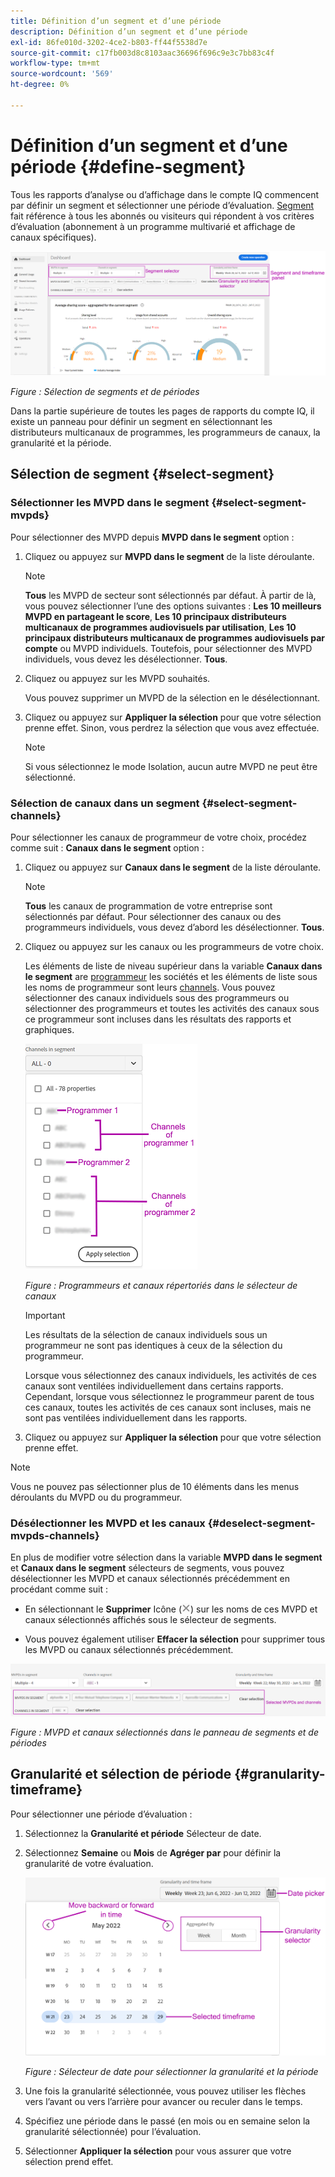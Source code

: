 ```yaml
---
title: Définition d’un segment et d’une période
description: Définition d’un segment et d’une période
exl-id: 86fe010d-3202-4ce2-b803-ff44f5538d7e
source-git-commit: c17fb003d8c8103aac36696f696c9e3c7bb83c4f
workflow-type: tm+mt
source-wordcount: '569'
ht-degree: 0%

---
```


# Définition d’un segment et d’une période {#define-segment}

Tous les rapports d’analyse ou d’affichage dans le compte IQ commencent par définir un segment et sélectionner une période d’évaluation. [Segment](/help/AccountIQ/product-concepts.md#segmet-def) fait référence à tous les abonnés ou visiteurs qui répondent à vos critères d’évaluation (abonnement à un programme multivarié et affichage de canaux spécifiques).

![](assets/segment-panel.png)

*Figure : Sélection de segments et de périodes*

Dans la partie supérieure de toutes les pages de rapports du compte IQ, il existe un panneau pour définir un segment en sélectionnant les distributeurs multicanaux de programmes, les programmeurs de canaux, la granularité et la période.

## Sélection de segment {#select-segment}

### Sélectionner les MVPD dans le segment {#select-segment-mvpds}

Pour sélectionner des MVPD depuis **MVPD dans le segment** option :

1. Cliquez ou appuyez sur **MVPD dans le segment** de la liste déroulante.

   >[!NOTE]
   >
   >**Tous** les MVPD de secteur sont sélectionnés par défaut. À partir de là, vous pouvez sélectionner l’une des options suivantes : **Les 10 meilleurs MVPD en partageant le score**, **Les 10 principaux distributeurs multicanaux de programmes audiovisuels par utilisation**, **Les 10 principaux distributeurs multicanaux de programmes audiovisuels par compte** ou MVPD individuels. Toutefois, pour sélectionner des MVPD individuels, vous devez les désélectionner. **Tous**.

1. Cliquez ou appuyez sur les MVPD souhaités.

   Vous pouvez supprimer un MVPD de la sélection en le désélectionnant.

1. Cliquez ou appuyez sur **Appliquer la sélection** pour que votre sélection prenne effet. Sinon, vous perdrez la sélection que vous avez effectuée.

   >[!NOTE]
   >
   >Si vous sélectionnez le mode Isolation, aucun autre MVPD ne peut être sélectionné.

### Sélection de canaux dans un segment {#select-segment-channels}

Pour sélectionner les canaux de programmeur de votre choix, procédez comme suit : **Canaux dans le segment** option :

1. Cliquez ou appuyez sur **Canaux dans le segment** de la liste déroulante.

   >[!NOTE]
   >
   >**Tous** les canaux de programmation de votre entreprise sont sélectionnés par défaut. Pour sélectionner des canaux ou des programmeurs individuels, vous devez d’abord les désélectionner. **Tous**.

1. Cliquez ou appuyez sur les canaux ou les programmeurs de votre choix.

   Les éléments de liste de niveau supérieur dans la variable **Canaux dans le segment** are [programmeur](/help/AccountIQ/product-concepts.md#programmer-def) les sociétés et les éléments de liste sous les noms de programmeur sont leurs [channels](/help/AccountIQ/product-concepts.md#channel-def). Vous pouvez sélectionner des canaux individuels sous des programmeurs ou sélectionner des programmeurs et toutes les activités des canaux sous ce programmeur sont incluses dans les résultats des rapports et graphiques.

   ![](assets/programmer-channels.png)


   *Figure : Programmeurs et canaux répertoriés dans le sélecteur de canaux*

   >[!IMPORTANT]
   >
   >Les résultats de la sélection de canaux individuels sous un programmeur ne sont pas identiques à ceux de la sélection du programmeur.
   >
   >
   >Lorsque vous sélectionnez des canaux individuels, les activités de ces canaux sont ventilées individuellement dans certains rapports. Cependant, lorsque vous sélectionnez le programmeur parent de tous ces canaux, toutes les activités de ces canaux sont incluses, mais ne sont pas ventilées individuellement dans les rapports.

1. Cliquez ou appuyez sur **Appliquer la sélection** pour que votre sélection prenne effet.

>[!NOTE]
>
>Vous ne pouvez pas sélectionner plus de 10 éléments dans les menus déroulants du MVPD ou du programmeur.

### Désélectionner les MVPD et les canaux {#deselect-segment-mvpds-channels}

En plus de modifier votre sélection dans la variable **MVPD dans le segment** et **Canaux dans le segment** sélecteurs de segments, vous pouvez désélectionner les MVPD et canaux sélectionnés précédemment en procédant comme suit :

* En sélectionnant le **Supprimer** Icône (![icône de suppression](assets/remove-icon.png)) sur les noms de ces MVPD et canaux sélectionnés affichés sous le sélecteur de segments.

* Vous pouvez également utiliser **Effacer la sélection** pour supprimer tous les MVPD ou canaux sélectionnés précédemment.

![](assets/segment-panel-selection.png)

*Figure : MVPD et canaux sélectionnés dans le panneau de segments et de périodes*

## Granularité et sélection de période {#granularity-timeframe}

Pour sélectionner une période d’évaluation :

1. Sélectionnez la **Granularité et période** Sélecteur de date.

1. Sélectionnez **Semaine** ou **Mois** de **Agréger par** pour définir la granularité de votre évaluation.

   ![](assets/granularity-timeframe-weekwise.png)


   *Figure : Sélecteur de date pour sélectionner la granularité et la période*

1. Une fois la granularité sélectionnée, vous pouvez utiliser les flèches vers l’avant ou vers l’arrière pour avancer ou reculer dans le temps.

1. Spécifiez une période dans le passé (en mois ou en semaine selon la granularité sélectionnée) pour l’évaluation.

1. Sélectionner **Appliquer la sélection** pour vous assurer que votre sélection prend effet.
